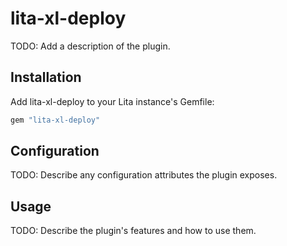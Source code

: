 # lita-xl-deploy

TODO: Add a description of the plugin.

## Installation

Add lita-xl-deploy to your Lita instance's Gemfile:

``` ruby
gem "lita-xl-deploy"
```

## Configuration

TODO: Describe any configuration attributes the plugin exposes.

## Usage

TODO: Describe the plugin's features and how to use them.
